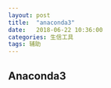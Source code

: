 ```yaml
---
layout: post
title:  "anaconda3"
date:   2018-06-22 10:36:00
categories: 生信工具
tags: 辅助
---
```


## Anaconda3 

